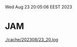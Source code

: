 Wed Aug 23 20:05:06 EEST 2023
# JAM
<a href='./cache/202308/23_20.log'>./cache/202308/23_20.log</a>
